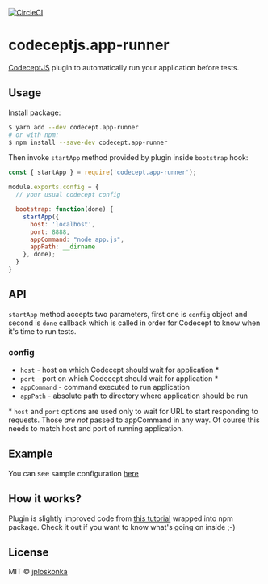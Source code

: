 [![CircleCI](https://circleci.com/gh/jploskonka/codecept.app-runner.svg?style=svg)](https://circleci.com/gh/jploskonka/codecept.app-runner)
# codeceptjs.app-runner
[CodeceptJS](http://codecept.io/) plugin to automatically run your application
before tests.

## Usage
Install package:

``` sh
$ yarn add --dev codecept.app-runner
# or with npm:
$ npm install --save-dev codecept.app-runner
```

Then invoke `startApp` method provided by plugin inside `bootstrap` hook:

``` js
const { startApp } = require('codecept.app-runner');

module.exports.config = {
  // your usual codecept config

  bootstrap: function(done) {
    startApp({
      host: 'localhost',
      port: 8888,
      appCommand: "node app.js",
      appPath: __dirname
    }, done);
  }
}
```

## API
`startApp` method accepts two parameters, first one is `config` object and
second is `done` callback which is called in order for Codecept to know when
it's time to run tests.

### config
- `host` - host on which Codecept should wait for application \*
- `port` - port on which Codecept should wait for application \*
- `appCommand` - command executed to run application
- `appPath` - absolute path to directory where application should be run

\* `host` and `port` options are used only to wait for URL to start responding
to requests. Those *are not* passed to appCommand in any way. Of course this
needs to match host and port of running application.

## Example
You can see sample configuration [here](./test/codecept.conf.js)

## How it works?
Plugin is slightly improved code from [this
tutorial](http://codenroll.it/post/how-to-run-app-with-codecept-js/) wrapped
into npm package. Check it out if you want to know what's going on inside ;-)

## License
MIT © [jploskonka](http://codenroll.it)
